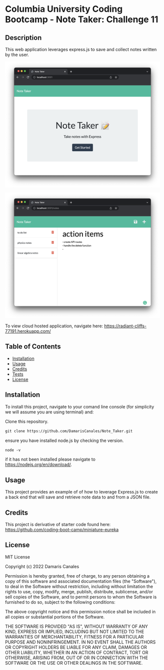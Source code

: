 # Columbia University Coding Bootcamp - Note Taker: Challenge 11 

## Description

This web application leverages express.js to save and collect notes written by the user.


![note taker landing page](./public/assets/notes.png)

![notes list](./public/assets/notes2.png)

To view cloud hosted application, navigate here:
https://radiant-cliffs-77191.herokuapp.com/


## Table of Contents 

* [Installation](#installation)
* [Usage](#usage)
* [Credits](#credits)
* [Tests](#tests)
* [License](#license)


## Installation

To install this project, navigate to your comand line console (for simplicity we will assume you are using terminal) and:

Clone this repository.
```md
git clone https://github.com/DamarisCanales/Note_Taker.git
```
ensure you have installed node.js by checking the version.
```md
node -v
```
if it has not been installed please navigate to https://nodejs.org/en/download/. 



## Usage

This project provides an example of of how to leverage Express.js to create a back end that will save and retrieve note data to and from a JSON file.

## Credits

This project is derivative of starter code found here: 
https://github.com/coding-boot-camp/miniature-eureka


## License

MIT License

Copyright (c) 2022 Damaris Canales

Permission is hereby granted, free of charge, to any person obtaining a copy
of this software and associated documentation files (the "Software"), to deal
in the Software without restriction, including without limitation the rights
to use, copy, modify, merge, publish, distribute, sublicense, and/or sell
copies of the Software, and to permit persons to whom the Software is
furnished to do so, subject to the following conditions:

The above copyright notice and this permission notice shall be included in all
copies or substantial portions of the Software.

THE SOFTWARE IS PROVIDED "AS IS", WITHOUT WARRANTY OF ANY KIND, EXPRESS OR
IMPLIED, INCLUDING BUT NOT LIMITED TO THE WARRANTIES OF MERCHANTABILITY,
FITNESS FOR A PARTICULAR PURPOSE AND NONINFRINGEMENT. IN NO EVENT SHALL THE
AUTHORS OR COPYRIGHT HOLDERS BE LIABLE FOR ANY CLAIM, DAMAGES OR OTHER
LIABILITY, WHETHER IN AN ACTION OF CONTRACT, TORT OR OTHERWISE, ARISING FROM,
OUT OF OR IN CONNECTION WITH THE SOFTWARE OR THE USE OR OTHER DEALINGS IN THE
SOFTWARE.
